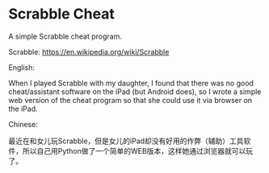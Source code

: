 # Scrabble Cheat

A simple Scrabble cheat program.

Scrabble: https://en.wikipedia.org/wiki/Scrabble

English:

When I played Scrabble with my daughter, I found that there was no good cheat/assistant software on the iPad (but Android does), so I wrote a simple web version of the cheat program so that she could use it via browser on the iPad.

Chinese:

最近在和女儿玩Scrabble，但是女儿的iPad却没有好用的作弊（辅助）工具软件，所以自己用Python做了一个简单的WEB版本，这样她通过浏览器就可以玩了。
